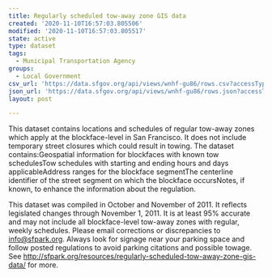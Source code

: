 ```yaml
---
title: Regularly scheduled tow-away zone GIS data
created: '2020-11-10T16:57:03.805506'
modified: '2020-11-10T16:57:03.805517'
state: active
type: dataset
tags:
  - Municipal Transportation Agency
groups:
  - Local Government
csv_url: 'https://data.sfgov.org/api/views/wnhf-gu86/rows.csv?accessType=DOWNLOAD'
json_url: 'https://data.sfgov.org/api/views/wnhf-gu86/rows.json?accessType=DOWNLOAD'
layout: post

---
```

This dataset contains locations and schedules of regular tow-away zones which apply at the blockface-level in San Francisco. It does not include temporary street closures which could result in towing. The dataset contains:Geospatial information for blockfaces with known tow schedulesTow schedules with starting and ending hours and days applicableAddress ranges for the blockface segmentThe centerline identifier of the street segment on which the blockface occursNotes, if known, to enhance the information about the regulation. 

This dataset was compiled in October and November of 2011. It reflects legislated changes through November 1, 2011. It is at least 95% accurate and may not include all blockface-level tow-away zones with regular, weekly schedules. Please email corrections or discrepancies to info@sfpark.org. Always look for signage near your parking space and follow posted regulations to avoid parking citations and possible towage. See http://sfpark.org/resources/regularly-scheduled-tow-away-zone-gis-data/ for more.
